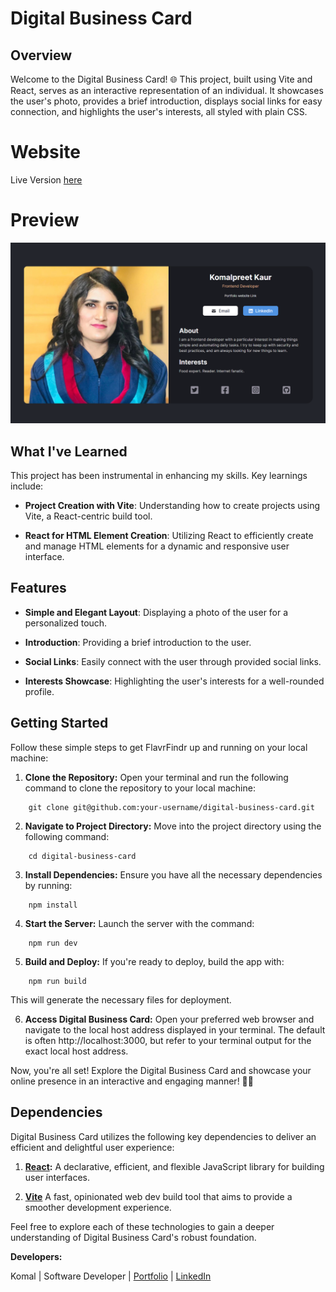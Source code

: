 # Digital Business Card

## Overview

Welcome to the Digital Business Card! 🌐 This project, built using Vite and React, serves as an interactive representation of an individual. It showcases the user's photo, provides a brief introduction, displays social links for easy connection, and highlights the user's interests, all styled with plain CSS.

# Website

Live Version [here](https://digitalbusinesscard03.netlify.app/)

# Preview

<img src = "public\images\digitalBusinessCard.png">

## What I've Learned

This project has been instrumental in enhancing my skills. Key learnings include:

- **Project Creation with Vite**: Understanding how to create projects using Vite, a React-centric build tool.

- **React for HTML Element Creation**: Utilizing React to efficiently create and manage HTML elements for a dynamic and responsive user interface.

## Features

- **Simple and Elegant Layout**: Displaying a photo of the user for a personalized touch.

- **Introduction**:
  Providing a brief introduction to the user.

- **Social Links**:
  Easily connect with the user through provided social links.

- **Interests Showcase**:
  Highlighting the user's interests for a well-rounded profile.

## Getting Started

Follow these simple steps to get FlavrFindr up and running on your local machine:

1. **Clone the Repository:**
   Open your terminal and run the following command to clone the repository to your local machine:

```
    git clone git@github.com:your-username/digital-business-card.git
```

2. **Navigate to Project Directory:**
   Move into the project directory using the following command:

```
    cd digital-business-card
```

3. **Install Dependencies:**
   Ensure you have all the necessary dependencies by running:

```
    npm install
```

4. **Start the Server:**
   Launch the server with the command:

```
    npm run dev
```

5. **Build and Deploy:**
   If you're ready to deploy, build the app with:

```
    npm run build
```

This will generate the necessary files for deployment.

6. **Access Digital Business Card:**
   Open your preferred web browser and navigate to the local host address displayed in your terminal. The default is often http://localhost:3000, but refer to your terminal output for the exact local host address.

Now, you're all set! Explore the Digital Business Card and showcase your online presence in an interactive and engaging manner! 🍳🎉

## Dependencies

Digital Business Card utilizes the following key dependencies to deliver an efficient and delightful user experience:

1. **[React](https://react.dev/):**
   A declarative, efficient, and flexible JavaScript library for building user interfaces.

2. **[Vite](https://vitejs.dev/)**
   A fast, opinionated web dev build tool that aims to provide a smoother development experience.

Feel free to explore each of these technologies to gain a deeper understanding of Digital Business Card's robust foundation.

**Developers:**

Komal | Software Developer | [Portfolio](https://kaurkomal.com/) | [LinkedIn](https://www.linkedin.com/in/hssa03/)
